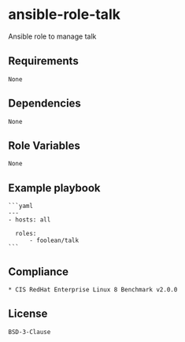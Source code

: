 # ansible-role-talk

Ansible role to manage talk


## Requirements

    None


## Dependencies

    None


## Role Variables

    None


## Example playbook

    ```yaml
    ---
    - hosts: all

      roles:
          - foolean/talk
    ```


## Compliance

    * CIS RedHat Enterprise Linux 8 Benchmark v2.0.0


## License

    BSD-3-Clause
